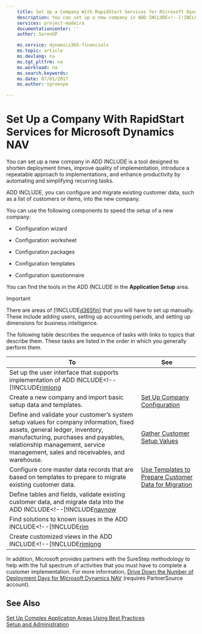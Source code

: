 ```yaml
---
    title: Set Up a Company With RapidStart Services for Microsoft Dynamics NAV | Microsoft Docs
    description: You can set up a new company in ADD INCLUDE<!--[!INCLUDE[navnow](../../includes/rim_md.md)]--> is a tool designed to shorten deployment times, improve quality of implementation, introduce a repeatable approach to implementations, and enhance productivity by automating and simplifying recurring tasks.
    services: project-madeira
    documentationcenter: ''
    author: SorenGP

    ms.service: dynamics365-financials
    ms.topic: article
    ms.devlang: na
    ms.tgt_pltfrm: na
    ms.workload: na
    ms.search.keywords:
    ms.date: 07/01/2017
    ms.author: sgroespe

---
```

# Set Up a Company With RapidStart Services for Microsoft Dynamics NAV
You can set up a new company in ADD INCLUDE<!--[!INCLUDE[navnow](../../includes/rim_md.md)]--> is a tool designed to shorten deployment times, improve quality of implementation, introduce a repeatable approach to implementations, and enhance productivity by automating and simplifying recurring tasks.  
  
 ADD INCLUDE<!--[!INCLUDE[rim](../../includes/rim_md.md)]-->, you can configure and migrate existing customer data, such as a list of customers or items, into the new company.  
  
 You can use the following components to speed the setup of a new company:  
  
-   Configuration wizard  
  
-   Configuration worksheet  
  
-   Configuration packages  
  
-   Configuration templates  
  
-   Configuration questionnaire  
  
 You can find the tools in the ADD INCLUDE<!--[!INCLUDE[rtc](../../includes/rtc_md.md)]--> in the **Application Setup** area.  
  
> [!IMPORTANT]  
>  There are areas of [!INCLUDE[d365fin](includes/d365fin_md.md)] that you will have to set up manually. These include adding users, setting up accounting periods, and setting up dimensions for business intelligence.  
  
 The following table describes the sequence of tasks with links to topics that describe them. These tasks are listed in the order in which you generally perform them.  
  
|**To**|**See**|  
|------------|-------------|  
|Set up the user interface that supports implementation of ADD INCLUDE<!--[!INCLUDE[rimlong](../../includes/how-to-use-the-rapidstart-services-role-center-to-track-progress.md)|  
|Create a new company and import basic setup data and templates.|[Set Up Company Configuration](../set-up-company-configuration.md)|  
|Define and validate your customer’s system setup values for company information, fixed assets, general ledger, inventory, manufacturing, purchases and payables, relationship management, service management, sales and receivables, and warehouse.|[Gather Customer Setup Values](../gather-customer-setup-values.md)|  
|Configure core master data records that are based on templates to prepare to migrate existing customer data.|[Use Templates to Prepare Customer Data for Migration](../use-templates-to-prepare-customer-data-for-migration.md)|  
|Define tables and fields, validate existing customer data, and migrate data into the ADD INCLUDE<!--[!INCLUDE[navnow](../../includes/migrate-customer-data.md)|  
|Find solutions to known issues in the ADD INCLUDE<!--[!INCLUDE[rim](../../includes/tips-and-tricks-rapidstart-services.md)|  
|Create customized views in the ADD INCLUDE<!--[!INCLUDE[rimlong](../../includes/how-to-create-custom-company-configuration-packages.md)|  
  
 In addition, Microsoft provides partners with the SureStep methodology to help with the full spectrum of activities that you must have to complete a customer implementation. For more information, [Drive Down the Number of Deployment Days for Microsoft Dynamics NAV](http://go.microsoft.com/fwlink/?LinkId=255256) (requires PartnerSource account).  
  
## See Also  
 [Set Up Complex Application Areas Using Best Practices](../set-up-complex-application-areas-using-best-practices.md)   
 [Setup and Administration](../setup-and-administration.md)